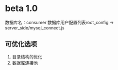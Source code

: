 # beta 1.0

数据库名：consumer
数据库用户配置列表root_config -> server_side/mysql_connect.js

## 可优化选项 

1. 目录结构的优化
2. 数据库连接池
